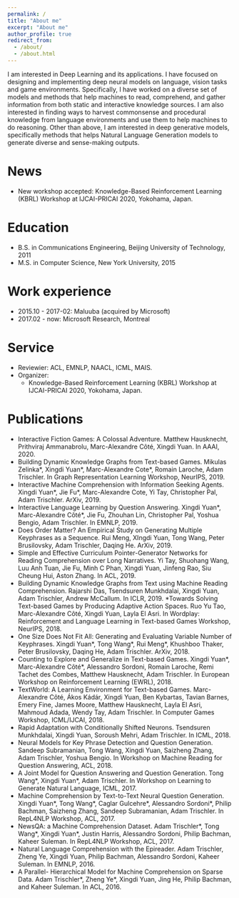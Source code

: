 ```yaml
---
permalink: /
title: "About me"
excerpt: "About me"
author_profile: true
redirect_from: 
  - /about/
  - /about.html
---
```

I am interested in Deep Learning and its applications. I have focused on designing and implementing deep neural models on language, vision tasks and game environments. Specifically, I have worked on a diverse set of models and methods that help machines to read, comprehend, and gather information from both static and interactive knowledge sources. I am also interested in finding ways to harvest commonsense and procedural knowledge from language environments and use them to help machines to do reasoning. Other than above, I am interested in deep generative models, specifically methods that helps Natural Language Generation models to generate diverse and sense-making outputs.

News
======
* New workshop accepted: Knowledge-Based Reinforcement Learning (KBRL) Workshop at IJCAI-PRICAI 2020, Yokohama, Japan.

Education
======
* B.S. in Communications Engineering, Beijing University of Technology, 2011
* M.S. in Computer Science, New York University, 2015

Work experience
======
* 2015.10 - 2017-02: Maluuba (acquired by Microsoft)
* 2017.02 - now: Microsoft Research, Montreal

Service
======
* Reviewier: ACL, EMNLP, NAACL, ICML, MAIS.
* Organizer: 
  * Knowledge-Based Reinforcement Learning (KBRL) Workshop at IJCAI-PRICAI 2020, Yokohama, Japan.

Publications
======
* Interactive Fiction Games: A Colossal Adventure. Matthew Hausknecht, Prithviraj Ammanabrolu, Marc-Alexandre Côté, Xingdi Yuan. In AAAI, 2020.
* Building Dynamic Knowledge Graphs from Text-based Games. Mikulas Zelinka*, Xingdi Yuan*, Marc-Alexandre Cote*, Romain Laroche, Adam Trischler. In Graph Representation Learning Workshop,
NeurIPS, 2019.
* Interactive Machine Comprehension with Information Seeking Agents. Xingdi Yuan*, Jie Fu*, Marc-Alexandre Cote, Yi Tay, Christopher Pal, Adam Trischler. ArXiv, 2019.
* Interactive Language Learning by Question Answering. Xingdi Yuan*, Marc-Alexandre Côté*, Jie Fu, Zhouhan Lin, Christopher Pal, Yoshua Bengio, Adam Trischler. In EMNLP, 2019.
* Does Order Matter? An Empirical Study on Generating Multiple Keyphrases as a Sequence. Rui Meng, XIngdi Yuan, Tong Wang, Peter Brusilovsky, Adam Trischler, Daqing He. ArXiv, 2019.
* Simple and Effective Curriculum Pointer-Generator Networks for Reading Comprehension over Long Narratives. Yi Tay, Shuohang Wang, Luu Anh Tuan, Jie Fu, Minh C Phan, Xingdi Yuan, Jinfeng Rao, Siu Cheung Hui, Aston Zhang. In ACL, 2019.
* Building Dynamic Knowledge Graphs from Text using Machine Reading Comprehension. Rajarshi Das, Tsendsuren Munkhdalai, Xingdi Yuan, Adam Trischler, Andrew McCallum. In ICLR, 2019.
*Towards Solving Text-based Games by Producing Adaptive Action Spaces. Ruo Yu Tao, Marc-Alexandre Côté, Xingdi Yuan, Layla El Asri. In Wordplay: Reinforcement and Language Learning in Text-based Games Workshop, NeurIPS, 2018.
* One Size Does Not Fit All: Generating and Evaluating Variable Number of Keyphrases. Xingdi Yuan*, Tong Wang*, Rui Meng*, Khushboo Thaker, Peter Brusilovsky, Daqing He, Adam Trischler. ArXiv, 2018.
* Counting to Explore and Generalize in Text-based Games. Xingdi Yuan*, Marc-Alexandre Côté*, Alessandro Sordoni, Romain Laroche, Remi Tachet des Combes, Matthew Hausknecht, Adam Trischler. In European Workshop on Reinforcement Learning (EWRL), 2018.
* TextWorld: A Learning Environment for Text-based Games. Marc-Alexandre Côté, Ákos Kádár, Xingdi Yuan, Ben Kybartas, Tavian Barnes, Emery Fine, James Moore, Matthew Hausknecht, Layla El Asri, Mahmoud Adada, Wendy Tay, Adam Trischler. In Computer Games Workshop, ICML/IJCAI, 2018.
* Rapid Adaptation with Conditionally Shifted Neurons. Tsendsuren Munkhdalai, Xingdi Yuan, Soroush Mehri, Adam Trischler. In ICML, 2018.
* Neural Models for Key Phrase Detection and Question Generation. Sandeep Subramanian, Tong Wang, Xingdi Yuan, Saizheng Zhang, Adam Trischler, Yoshua Bengio. In Workshop on Machine Reading for Question Answering, ACL, 2018.
* A Joint Model for Question Answering and Question Generation. Tong Wang*, Xingdi Yuan*, Adam Trischler. In Workshop on Learning to Generate Natural Language, ICML, 2017.
* Machine Comprehension by Text-to-Text Neural Question Generation. Xingdi Yuan*, Tong Wang*, Caglar Gulcehre*, Alessandro Sordoni*, Philip Bachman, Saizheng Zhang, Sandeep Subramanian, Adam Trischler. In RepL4NLP Workshop, ACL, 2017.
* NewsQA: a Machine Comprehension Dataset. Adam Trischler*, Tong Wang*, Xingdi Yuan*, Justin Harris, Alessandro Sordoni, Philip Bachman, Kaheer Suleman. In RepL4NLP Workshop, ACL, 2017.
* Natural Language Comprehension with the Epireader. Adam Trischler, Zheng Ye, Xingdi Yuan, Philip Bachman, Alessandro Sordoni, Kaheer Suleman. In EMNLP, 2016.
* A Parallel- Hierarchical Model for Machine Comprehension on Sparse Data. Adam Trischler*, Zheng Ye*, Xingdi Yuan, Jing He, Philip Bachman, and Kaheer Suleman. In ACL, 2016.
